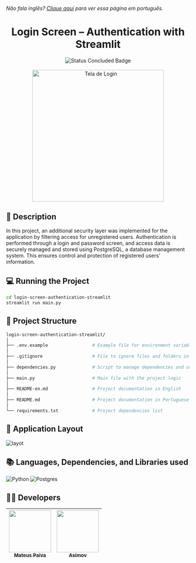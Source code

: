 <h6> Não fala inglês? <a href="https://github.com/mateusopaiva/tela-login-autenticacao-streamlit">Clique aqui</a> para ver essa página em português.</h6>

<h1 align="center">Login Screen – Authentication with Streamlit</h1>

<p align="center">
  <img src="http://img.shields.io/static/v1?label=STATUS&message=CONCLUDED&color=GREEN&style=for-the-badge" alt="Status Concluded Badge">
  <br><br>
  <img height="360em" src="https://github.com/user-attachments/assets/5e3fc4aa-e30d-4701-8754-95a9ea762744" alt="Tela de Login">
</p>

## 📂 Description
In this project, an additional security layer was implemented for the application by filtering access for unregistered users. Authentication is performed through a login and password screen, and access data is securely managed and stored using PostgreSQL, a database management system. This ensures control and protection of registered users' information.

## 💻 Running the Project
```bash
cd login-screen-authentication-streamlit
streamlit run main.py
```

## 📝 Project Structure
```bash
login-screen-authentication-streamlit/
│
├── .env.example                 # Example file for environment variables
│
├── .gitignore                   # File to ignore files and folders in Git
│
├── dependencies.py              # Script to manage dependencies and utilities
│
├── main.py                      # Main file with the project logic
│
├── README-en.md                 # Project documentation in English
│
├── README.md                    # Project documentation in Portuguese
│
└── requirements.txt             # Project dependencies list      
```

## 💨 Application Layout
![layot](https://github.com/user-attachments/assets/fdb1080a-9f4d-4541-91cc-d8a7c2aae403)

## 📚 Languages, Dependencies, and Libraries used
<div style="display: inline_block">
   
  ![Python](https://img.shields.io/badge/python-3670A0?style=for-the-badge&logo=python&logoColor=ffdd54)
  ![Postgres](https://img.shields.io/badge/postgres-%23316192.svg?style=for-the-badge&logo=postgresql&logoColor=white)

</div>
          
## 🙋‍♂️ Developers
| [<img src="https://avatars.githubusercontent.com/u/106707389?s=400&u=c01ee84b19a35b975ac9634deb3baf48d681a4c5&v=4" width=115><br><sub>Mateus Paiva</sub>](https://github.com/mateusopaiva) | [<img src="https://github.com/mateusopaiva/calculadora/assets/106707389/79e6439c-2110-419b-bdaa-afec6404f65c" width=115><br><sub>Asimov</sub>](https://asimov.academy/)  |
| :---: | :---: |
